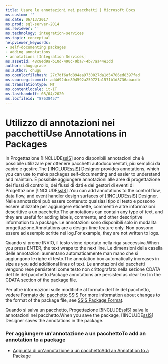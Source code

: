 ```yaml
---
title: Usare le annotazioni nei pacchetti | Microsoft Docs
ms.custom: ''
ms.date: 06/13/2017
ms.prod: sql-server-2014
ms.reviewer: ''
ms.technology: integration-services
ms.topic: conceptual
helpviewer_keywords:
- self-documenting packages
- adding annotations
- annotations [Integration Services]
ms.assetid: 48c8ed9a-b10d-490c-9ba7-4b77aa44e3dd
author: chugugrace
ms.author: chugu
ms.openlocfilehash: 27c7df6afd894ea9730027da1d54786ed8397fad
ms.sourcegitcommit: ad4d92dce894592a259721a1571b1d8736abacdb
ms.translationtype: MT
ms.contentlocale: it-IT
ms.lasthandoff: 08/04/2020
ms.locfileid: "87638457"
---
```

# <a name="use-annotations-in-packages"></a><span data-ttu-id="27e1b-102">Utilizzo di annotazioni nei pacchetti</span><span class="sxs-lookup"><span data-stu-id="27e1b-102">Use Annotations in Packages</span></span>
  <span data-ttu-id="27e1b-103">In Progettazione [!INCLUDE[ssIS](../includes/ssis-md.md)] sono disponibili annotazioni che è possibile utilizzare per ottenere pacchetti autodocumentati, più semplici da capire e gestire.</span><span class="sxs-lookup"><span data-stu-id="27e1b-103">The [!INCLUDE[ssIS](../includes/ssis-md.md)] Designer provides annotations, which you can use to make packages self-documenting and easier to understand and maintain.</span></span> <span data-ttu-id="27e1b-104">È possibile aggiungere annotazioni alle aree di progettazione dei flussi di controllo, dei flussi di dati e dei gestori di eventi di Progettazione [!INCLUDE[ssIS](../includes/ssis-md.md)] .</span><span class="sxs-lookup"><span data-stu-id="27e1b-104">You can add annotations to the control flow, data flow, and event handler design surfaces of [!INCLUDE[ssIS](../includes/ssis-md.md)] Designer.</span></span> <span data-ttu-id="27e1b-105">Nelle annotazioni può essere contenuto qualsiasi tipo di testo e possono essere utilizzate per aggiungere etichette, commenti e altre informazioni descrittive a un pacchetto.</span><span class="sxs-lookup"><span data-stu-id="27e1b-105">The annotations can contain any type of text, and they are useful for adding labels, comments, and other descriptive information to a package.</span></span> <span data-ttu-id="27e1b-106">Le annotazioni sono disponibili solo in modalità progettazione.</span><span class="sxs-lookup"><span data-stu-id="27e1b-106">Annotations are a design-time feature only.</span></span> <span data-ttu-id="27e1b-107">Non possono essere ad esempio scritte nei log.</span><span class="sxs-lookup"><span data-stu-id="27e1b-107">For example, they are not written to logs.</span></span>  
  
 <span data-ttu-id="27e1b-108">Quando si preme INVIO, il testo viene riportato nella riga successiva.</span><span class="sxs-lookup"><span data-stu-id="27e1b-108">When you press ENTER, the text wraps to the next line.</span></span> <span data-ttu-id="27e1b-109">Le dimensioni della casella delle annotazioni aumentano automaticamente man mano che si aggiungono le righe di testo.</span><span class="sxs-lookup"><span data-stu-id="27e1b-109">The annotation box automatically increases in size as you add additional lines of text.</span></span> <span data-ttu-id="27e1b-110">Le annotazioni dei pacchetti vengono rese persistenti come testo non crittografato nella sezione CDATA del file del pacchetto.</span><span class="sxs-lookup"><span data-stu-id="27e1b-110">Package annotations are persisted as clear text in the CDATA section of the package file.</span></span>  
  
 <span data-ttu-id="27e1b-111">Per altre informazioni sulle modifiche al formato del file del pacchetto, vedere [Formato del pacchetto SSIS](../../2014/integration-services/ssis-package-format.md).</span><span class="sxs-lookup"><span data-stu-id="27e1b-111">For more information about changes to the format of the package file, see [SSIS Package Format](../../2014/integration-services/ssis-package-format.md).</span></span>  
  
 <span data-ttu-id="27e1b-112">Quando si salva un pacchetto, Progettazione [!INCLUDE[ssIS](../includes/ssis-md.md)] salva le annotazioni nel pacchetto.</span><span class="sxs-lookup"><span data-stu-id="27e1b-112">When you save the package, [!INCLUDE[ssIS](../includes/ssis-md.md)] Designer saves the annotations in the package.</span></span>  
  
### <a name="to-add-an-annotation-to-a-package"></a><span data-ttu-id="27e1b-113">Per aggiungere un'annotazione a un pacchetto</span><span class="sxs-lookup"><span data-stu-id="27e1b-113">To add an annotation to a package</span></span>  
  
-   [<span data-ttu-id="27e1b-114">Aggiunta di un'annotazione a un pacchetto</span><span class="sxs-lookup"><span data-stu-id="27e1b-114">Add an Annotation to a Package</span></span>](../../2014/integration-services/add-an-annotation-to-a-package.md)  
  
  
